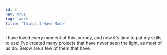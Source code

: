```yaml
---
id: 3
nav: true
tag: 'work'
title: 'Things I Have Made'
---
```


I have loved every moment of this journey, and now it's time to put my skills to use! I've created many projects that have never seen the light, as most of us do. Below are a few of them that have.
